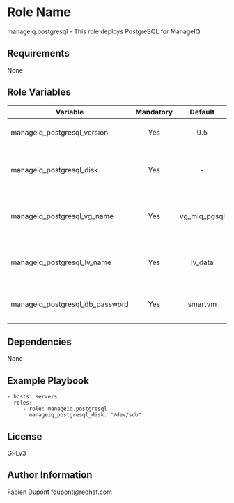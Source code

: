 Role Name
=========

manageiq.postgresql - This role deploys PostgreSQL for ManageIQ

Requirements
------------

None

Role Variables
--------------

| Variable                        | Mandatory | Default      | Description                                       |
| ------------------------------- |:---------:|:------------:| ------------------------------------------------- |
| manageiq_postgresql_version     | Yes       | 9.5          | Version of PostgreSQL to install                  |
| manageiq_postgresql_disk        | Yes       | -            | Disk on which PostgreSQL stores its data          |
| manageiq_postgresql_vg_name     | Yes       | vg_miq_pgsql | Name of the volume group created for PostgreSQL   |
| manageiq_postgresql_lv_name     | Yes       | lv_data      | Name of the logical volume created for PostgreSQL |
| manageiq_postgresql_db_password | Yes       | smartvm      | Password to connect to the database               |

Dependencies
------------

None

Example Playbook
----------------

    - hosts: servers
      roles:
         - role: manageiq.postgresql
           manageiq_postgresql_disk: "/dev/sdb"

License
-------

GPLv3

Author Information
------------------

Fabien Dupont <fdupont@redhat.com>
